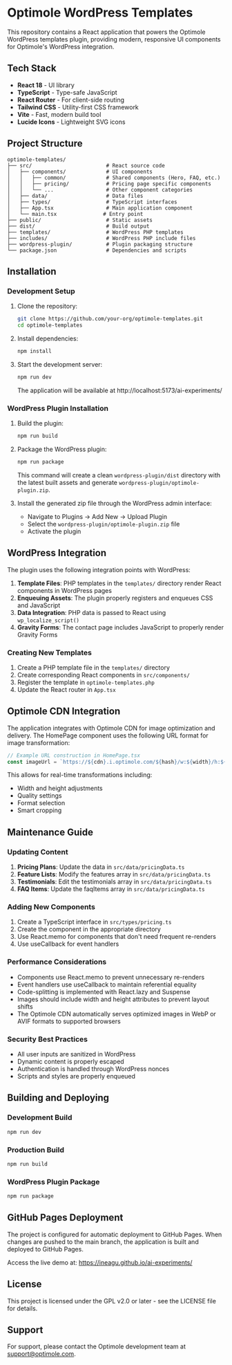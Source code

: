 # Optimole WordPress Templates

This repository contains a React application that powers the Optimole WordPress templates plugin, providing modern, responsive UI components for Optimole's WordPress integration.

## Tech Stack

- **React 18** - UI library
- **TypeScript** - Type-safe JavaScript
- **React Router** - For client-side routing
- **Tailwind CSS** - Utility-first CSS framework
- **Vite** - Fast, modern build tool
- **Lucide Icons** - Lightweight SVG icons

## Project Structure

```
optimole-templates/
├── src/                        # React source code
│   ├── components/             # UI components
│   │   ├── common/             # Shared components (Hero, FAQ, etc.)
│   │   ├── pricing/            # Pricing page specific components
│   │   └── ...                 # Other component categories
│   ├── data/                   # Data files
│   ├── types/                  # TypeScript interfaces
│   ├── App.tsx                 # Main application component
│   └── main.tsx               # Entry point
├── public/                     # Static assets
├── dist/                       # Build output
├── templates/                  # WordPress PHP templates
├── includes/                   # WordPress PHP include files
├── wordpress-plugin/           # Plugin packaging structure
└── package.json                # Dependencies and scripts
```

## Installation

### Development Setup

1. Clone the repository:
   ```bash
   git clone https://github.com/your-org/optimole-templates.git
   cd optimole-templates
   ```

2. Install dependencies:
   ```bash
   npm install
   ```

3. Start the development server:
   ```bash
   npm run dev
   ```
   The application will be available at http://localhost:5173/ai-experiments/

### WordPress Plugin Installation

1. Build the plugin:
   ```bash
   npm run build
   ```
   
2. Package the WordPress plugin:
   ```bash
   npm run package
   ```
   This command will create a clean `wordpress-plugin/dist` directory with the latest built assets and generate `wordpress-plugin/optimole-plugin.zip`.

3. Install the generated zip file through the WordPress admin interface:
   - Navigate to Plugins → Add New → Upload Plugin
   - Select the `wordpress-plugin/optimole-plugin.zip` file
   - Activate the plugin

## WordPress Integration

The plugin uses the following integration points with WordPress:

1. **Template Files**: PHP templates in the `templates/` directory render React components in WordPress pages
2. **Enqueuing Assets**: The plugin properly registers and enqueues CSS and JavaScript
3. **Data Integration**: PHP data is passed to React using `wp_localize_script()`
4. **Gravity Forms**: The contact page includes JavaScript to properly render Gravity Forms

### Creating New Templates

1. Create a PHP template file in the `templates/` directory
2. Create corresponding React components in `src/components/`
3. Register the template in `optimole-templates.php`
4. Update the React router in `App.tsx`

## Optimole CDN Integration

The application integrates with Optimole CDN for image optimization and delivery. The HomePage component uses the following URL format for image transformation:

```javascript
// Example URL construction in HomePage.tsx
const imageUrl = `https://${cdn}.i.optimole.com/${hash}/w:${width}/h:${height}/q:${quality}/https://optimole.com/uploads/2020/07/fp.jpeg`;
```

This allows for real-time transformations including:
- Width and height adjustments
- Quality settings
- Format selection
- Smart cropping

## Maintenance Guide

### Updating Content

1. **Pricing Plans**: Update the data in `src/data/pricingData.ts`
2. **Feature Lists**: Modify the features array in `src/data/pricingData.ts`
3. **Testimonials**: Edit the testimonials array in `src/data/pricingData.ts`
4. **FAQ Items**: Update the faqItems array in `src/data/pricingData.ts`

### Adding New Components

1. Create a TypeScript interface in `src/types/pricing.ts`
2. Create the component in the appropriate directory
3. Use React.memo for components that don't need frequent re-renders
4. Use useCallback for event handlers

### Performance Considerations

- Components use React.memo to prevent unnecessary re-renders
- Event handlers use useCallback to maintain referential equality
- Code-splitting is implemented with React.lazy and Suspense
- Images should include width and height attributes to prevent layout shifts
- The Optimole CDN automatically serves optimized images in WebP or AVIF formats to supported browsers

### Security Best Practices

- All user inputs are sanitized in WordPress
- Dynamic content is properly escaped
- Authentication is handled through WordPress nonces
- Scripts and styles are properly enqueued

## Building and Deploying

### Development Build

```bash
npm run dev
```

### Production Build

```bash
npm run build
```

### WordPress Plugin Package

```bash
npm run package
```

## GitHub Pages Deployment

The project is configured for automatic deployment to GitHub Pages. When changes are pushed to the main branch, the application is built and deployed to GitHub Pages.

Access the live demo at: https://ineagu.github.io/ai-experiments/

## License

This project is licensed under the GPL v2.0 or later - see the LICENSE file for details.

## Support

For support, please contact the Optimole development team at support@optimole.com. 